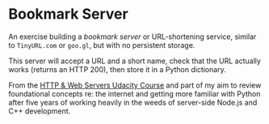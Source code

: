 # Bookmark Server

An exercise building a *bookmark server* or URL-shortening service,
similar to `TinyURL.com` or `goo.gl`, but with no persistent storage.

This server will accept a URL and a short name, check that the URL actually
works (returns an HTTP 200), then store it in a Python dictionary.

From the [HTTP & Web Servers Udacity Course](https://classroom.udacity.com/courses/ud303) and part of my aim to review foundational concepts re: the internet and getting more familiar with Python after five years of working heavily in the weeds of server-side Node.js and C++ development.
